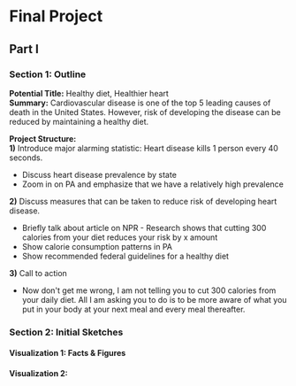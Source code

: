 # Final Project
## Part I
### Section 1: Outline
**Potential Title:** Healthy diet, Healthier heart  
**Summary:** Cardiovascular disease is one of the top 5 leading causes of death in the United States. However, risk of developing the disease can be reduced by maintaining a healthy diet. 

**Project Structure:**  
**1)** Introduce major alarming statistic: Heart disease kills 1 person every 40 seconds.  
- Discuss heart disease prevalence by state  
- Zoom in on PA and emphasize that we have a relatively high prevalence

**2)** Discuss measures that can be taken to reduce risk of developing heart disease. 
- Briefly talk about article on NPR - Research shows that cutting 300 calories from your diet reduces your risk by x amount
- Show calorie consumption patterns in PA
- Show recommended federal guidelines for a healthy diet

**3)** Call to action
- Now don't get me wrong, I am not telling you to cut 300 calories from your daily diet. All I am asking you to do is to be more aware of what you put in your body at your next meal and every meal thereafter. 

### Section 2: Initial Sketches
#### Visualization 1: Facts & Figures

#### Visualization 2: 
